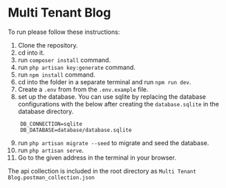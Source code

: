 # Multi Tenant Blog

To run please follow these instructions:

1. Clone the repository.
2. cd into it.
3. run `composer install` command.
4. run `php artisan key:generate` command.
5. run `npm install` command.
6. cd into the folder in a separate terminal and run `npm run dev`.
7. Create a `.env` from from the `.env.example` file.
8. set up the database. You can use sqlite by replacing the database configurations with the below after creating the `database.sqlite` in the database directory.

```
    DB_CONNECTION=sqlite
    DB_DATABASE=database/database.sqlite
```

9. run `php artisan migrate --seed` to migrate and seed the database.
10. run `php artisan serve`.
11. Go to the given address in the terminal in your browser.

The api collection is included in the root directory as `Multi Tenant Blog.postman_collection.json`
